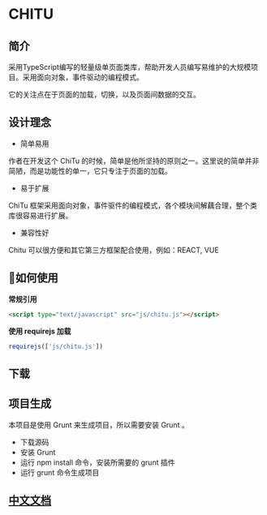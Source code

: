 # CHITU

## 简介

采用TypeScript编写的轻量级单页面类库，帮助开发人员编写易维护的大规模项目。采用面向对象，事件驱动的编程模式。

它的关注点在于页面的加载，切换，以及页面间数据的交互。

## 设计理念

* 简单易用

作者在开发这个 ChiTu 的时候，简单是他所坚持的原则之一。这里说的简单并非简陋，而是功能性的单一，它只专注于页面的加载。

* 易于扩展

ChiTu 框架采用面向对象，事件驱件的编程模式，各个模块间解藕合理，整个类库很容易进行扩展。

* 兼容性好

Chitu 可以很方便和其它第三方框架配合使用，例如：REACT, VUE

## 如何使用

**常规引用**

```html
<script type="text/javascript" src="js/chitu.js"></script>
```

**使用 requirejs 加载**

```js
requirejs(['js/chitu.js'])
```

## 下载

<!-- 
## 案例 TODO
-->

## 项目生成

本项目是使用 Grunt 来生成项目，所以需要安装 Grunt 。

* 下载源码
* 安装 Grunt
* 运行 npm install 命令，安装所需要的 grunt 插件
* 运行 grunt 命令生成项目

## [中文文档](https://ansiboy.github.io/ChiTu/)
